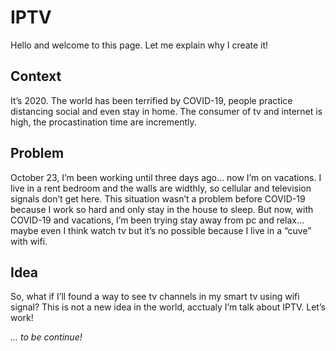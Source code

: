 # IPTV
Hello and welcome to this page. Let me explain why I create it!

## Context
It’s 2020. The world has been terrified by COVID-19, people practice distancing social and even stay in home. The consumer of tv and internet is high, the procastination time are incremently.

## Problem
October 23, I’m been working until three days ago… now I’m on vacations. I live in a rent bedroom and the walls are widthly, so cellular and television signals don’t get here. This situation wasn’t a problem before COVID-19 because I work so hard and only stay in the house to sleep. But now, with COVID-19 and vacations, I’m been trying stay away from pc and relax… maybe even I think watch tv but it’s no possible because I live in a “cuve” with wifi.

## Idea
So, what if I’ll found a way to see tv channels in my smart tv using wifi signal? This is not a new idea in the world, acctualy I’m talk about IPTV. Let’s work!


*... to be continue!*
